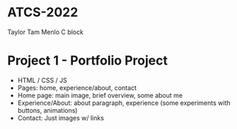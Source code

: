 # ATCS-2022
Taylor Tam
Menlo
C block

# Project 1 - Portfolio Project
- HTML / CSS / JS 
- Pages: home, experience/about, contact
- Home page: main image, brief overview, some about me
- Experience/About: about paragraph, experience (some experiments with buttons, animations)
- Contact: Just images w/ links
